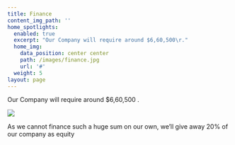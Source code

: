 ```yaml
---
title: Finance
content_img_path: ''
home_spotlights:
  enabled: true
  excerpt: "Our Company will require around $6,60,500\r."
  home_img:
    data_position: center center
    path: /images/finance.jpg
    url: '#'
  weight: 5
layout: page
---
```

Our Company will require around $6,60,500. 

![](/images/finance.png)

As we cannot finance such a huge sum on our own, we’ll give away 20% of our company as equity
